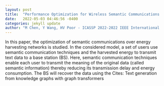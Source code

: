 ```yaml
---
layout: post
title:  "Performance Optimization for Wireless Semantic Communications over Energy Harvesting Networks"
date:   2022-05-03 04:46:56 -0400
categories: jekyll update
author: "M Chen, Y Wang, HV Poor - ICASSP 2022-2022 IEEE International Conference on , 2022"
---
```

In this paper, the optimization of semantic communications over energy harvesting networks is studied. In the considered model, a set of users use semantic communication techniques and the harvested energy to transmit text data to a base station (BS). Here, semantic communication techniques enable each user to transmit the meaning of the original data (called semantic information) thereby reducing its transmission delay and energy consumption. The BS will recover the data using the Cites: Text generation from knowledge graphs with graph transformers